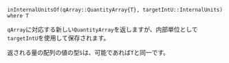 ```
inInternalUnitsOf(qArray::QuantityArray{T}, targetIntU::InternalUnits) where T
```

`qArray`に対応する新しい`QuantityArray`を返しますが、内部単位として`targetIntU`を使用して保存されます。

返される量の配列の値の型`S`は、可能であれば`T`と同一です。
